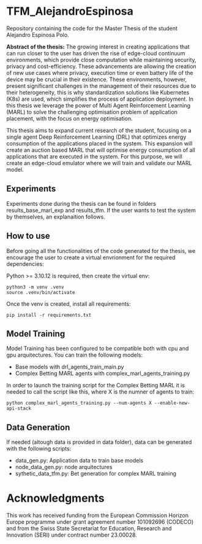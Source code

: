 # TFM_AlejandroEspinosa
Repository containing the code for the Master Thesis of the student Alejandro Espinosa Polo.

**Abstract of the thesis:**
The growing interest in creating applications that can run closer to the user has driven the rise of edge-cloud continuum environments, which provide close computation while maintaining security, privacy and cost-efficiency. These advancements are allowing the creation of new use cases where privacy, execution time or even battery life of the device may be crucial in their existence. These environments, however, present significant challenges in the management of their resources due to their heterogeneity, this is why standardization solutions like Kubernetes (K8s) are used, which simplifies the process of application deployment. In this thesis we leverage the power of Multi Agent Reinforcement Learning (MARL) to solve the challenging optimisation problem of application placement, with the focus on energy optimisation.

This thesis aims to expand current research of the student, focusing on a single agent Deep Reinforcement Learning (DRL) that optimizes energy consumption of the applications placed in the system. This expansion will create an auction based MARL that will optimise energy consumption of all applications that are executed in the system. For this purpose, we will create an edge-cloud emulator where we will train and validate our MARL model. 

## Experiments 
Experiments done during the thesis can be found in folders results_base_marl_exp and results_tfm.
If the user wants to test the system by themselves, an explanaition follows.

## How to use

Before going all the functionalities of the code generated for the thesis, we encourage the user to create a virtual envrionment for the required dependencies:

Python >= 3.10.12 is required, then create the virtual env:

```
python3 -m venv .venv
source .venv/bin/activate 
```

Once the venv is created, install all requirements:

```
pip install -r requirements.txt
```

## Model Training
Model Training has been configured to be compatible both with cpu and gpu arquitectures. You can train the following models:
- Base models with drl_agents_train_main.py
- Complex Betting MARL agents with complex_marl_agents_training.py


In order to launch the training script for the Complex Betting MARL it is needed to call the script like this, where X is the numner of agents to train:
```
python complex_marl_agents_training.py --num-agents X --enable-new-api-stack
```

## Data Generation
If needed (altough data is provided in data folder), data can be generated with the following scripts:
- data_gen.py: Application data to train base models
- node_data_gen.py: node arquitectures
- sythetic_data_tfm.py: Bet generation for complex MARL training


# Acknowledgments
This work has received funding from the European Commission Horizon Europe programme under grant agreement number 101092696 (CODECO) and from the Swiss State Secretariat for Education, Research and Innovation (SERI) under contract number 23.00028.
